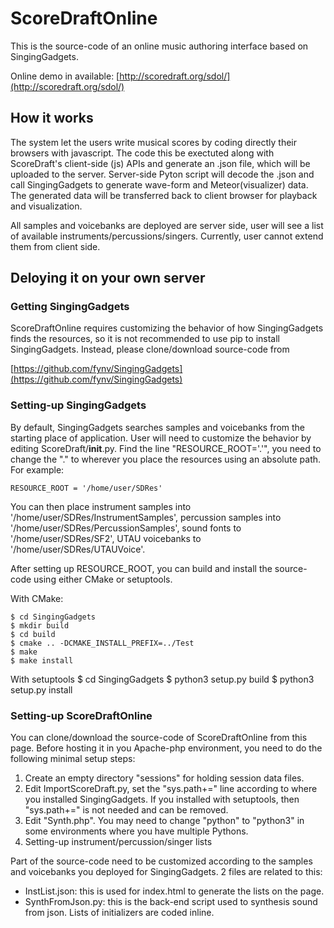 ScoreDraftOnline
================

This is the source-code of an online music authoring interface based on SingingGadgets.

Online demo in available:
[http://scoredraft.org/sdol/](http://scoredraft.org/sdol/)


## How it works

The system let the users write musical scores by coding directly their browsers with javascript. The code this be exectuted along with ScoreDraft's client-side (js) APIs and generate an .json file, which will be uploaded to the server. Server-side Pyton script will decode the .json and call SingingGadgets to generate wave-form and Meteor(visualizer) data. The generated data will be transferred back to client browser for playback and visualization.

All samples and voicebanks are deployed are server side, user will see a list of available instruments/percussions/singers. Currently, user cannot extend them from client side.

## Deloying it on your own server

### Getting SingingGadgets

ScoreDraftOnline requires customizing the behavior of how SingingGadgets finds the resources, so it is not recommended to use pip to install SingingGadgets. Instead, please clone/download source-code from 

[https://github.com/fynv/SingingGadgets](https://github.com/fynv/SingingGadgets)
 

### Setting-up SingingGadgets

By default, SingingGadgets searches samples and voicebanks from the starting place of application. User will need to customize the behavior by editing ScoreDraft/__init__.py. Find the line "RESOURCE_ROOT='.'", you need to change the "." to wherever you place the resources using an absolute path. For example:

	RESOURCE_ROOT = '/home/user/SDRes'

You can then place instrument samples into '/home/user/SDRes/InstrumentSamples', percussion samples into '/home/user/SDRes/PercussionSamples', sound fonts to '/home/user/SDRes/SF2', UTAU voicebanks to '/home/user/SDRes/UTAUVoice'.

After setting up RESOURCE_ROOT, you can build and install the source-code using either CMake or setuptools. 

With CMake:
	
	$ cd SingingGadgets
	$ mkdir build
	$ cd build
	$ cmake .. -DCMAKE_INSTALL_PREFIX=../Test
	$ make
	$ make install

With setuptools
	$ cd SingingGadgets
	$ python3 setup.py build
	$ python3 setup.py install

### Setting-up ScoreDraftOnline

You can clone/download the source-code of ScoreDraftOnline from this page.
Before hosting it in you Apache-php environment, you need to do the following minimal setup steps:

1. Create an empty directory "sessions" for holding session data files.
2. Edit ImportScoreDraft.py, set the "sys.path+=" line according to where you installed SingingGadgets. If you installed with setuptools, then "sys.path+=" is not needed and can be removed.
3. Edit "Synth.php". You may need to change "python" to "python3" in some environments where you have multiple Pythons.
4. Setting-up instrument/percussion/singer lists

Part of the source-code need to be customized according to the samples and voicebanks you deployed for SingingGadgets. 2 files are related to this:

* InstList.json: this is used for index.html to generate the lists on the page.
* SynthFromJson.py: this is the back-end script used to synthesis sound from json. Lists of initializers are coded inline.

